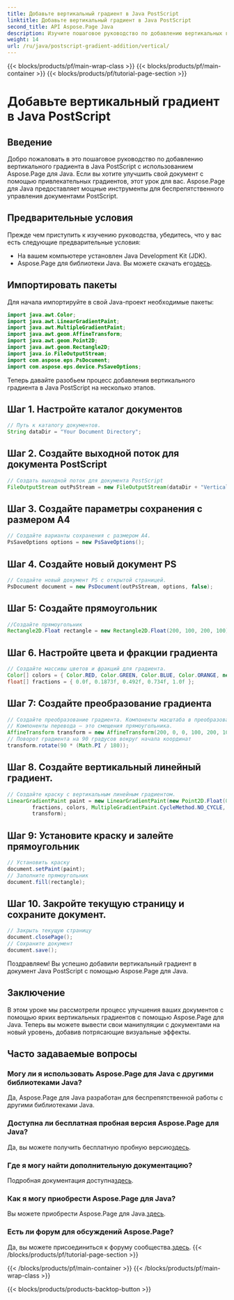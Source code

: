 ```yaml
---
title: Добавьте вертикальный градиент в Java PostScript
linktitle: Добавьте вертикальный градиент в Java PostScript
second_title: API Aspose.Page Java
description: Изучите пошаговое руководство по добавлению вертикальных градиентов в Java PostScript с помощью Aspose.Page для Java. Улучшите свои документы без особых усилий с помощью ярких визуальных эффектов.
weight: 14
url: /ru/java/postscript-gradient-addition/vertical/
---
```


{{< blocks/products/pf/main-wrap-class >}}
{{< blocks/products/pf/main-container >}}
{{< blocks/products/pf/tutorial-page-section >}}

# Добавьте вертикальный градиент в Java PostScript

## Введение
Добро пожаловать в это пошаговое руководство по добавлению вертикального градиента в Java PostScript с использованием Aspose.Page для Java. Если вы хотите улучшить свой документ с помощью привлекательных градиентов, этот урок для вас. Aspose.Page для Java предоставляет мощные инструменты для беспрепятственного управления документами PostScript.
## Предварительные условия
Прежде чем приступить к изучению руководства, убедитесь, что у вас есть следующие предварительные условия:
- На вашем компьютере установлен Java Development Kit (JDK).
-  Aspose.Page для библиотеки Java. Вы можете скачать его[здесь](https://releases.aspose.com/page/java/).
## Импортировать пакеты
Для начала импортируйте в свой Java-проект необходимые пакеты:
```java
import java.awt.Color;
import java.awt.LinearGradientPaint;
import java.awt.MultipleGradientPaint;
import java.awt.geom.AffineTransform;
import java.awt.geom.Point2D;
import java.awt.geom.Rectangle2D;
import java.io.FileOutputStream;
import com.aspose.eps.PsDocument;
import com.aspose.eps.device.PsSaveOptions;
```
Теперь давайте разобьем процесс добавления вертикального градиента в Java PostScript на несколько этапов.
## Шаг 1. Настройте каталог документов
```java
// Путь к каталогу документов.
String dataDir = "Your Document Directory";
```
## Шаг 2. Создайте выходной поток для документа PostScript
```java
// Создать выходной поток для документа PostScript
FileOutputStream outPsStream = new FileOutputStream(dataDir + "VerticalGradient_outPS.ps");
```
## Шаг 3. Создайте параметры сохранения с размером A4
```java
// Создайте варианты сохранения с размером А4.
PsSaveOptions options = new PsSaveOptions();
```
## Шаг 4. Создайте новый документ PS
```java
// Создайте новый документ PS с открытой страницей.
PsDocument document = new PsDocument(outPsStream, options, false);
```
## Шаг 5: Создайте прямоугольник
```java
//Создайте прямоугольник
Rectangle2D.Float rectangle = new Rectangle2D.Float(200, 100, 200, 100);
```
## Шаг 6. Настройте цвета и фракции градиента
```java
// Создайте массивы цветов и фракций для градиента.
Color[] colors = { Color.RED, Color.GREEN, Color.BLUE, Color.ORANGE, new Color(85, 107, 47) };
float[] fractions = { 0.0f, 0.1873f, 0.492f, 0.734f, 1.0f };
```
## Шаг 7: Создайте преобразование градиента
```java
// Создайте преобразование градиента. Компоненты масштаба в преобразовании должны быть равны ширине и высоте прямоугольника.
// Компоненты перевода — это смещения прямоугольника.
AffineTransform transform = new AffineTransform(200, 0, 0, 100, 200, 100);
// Поворот градиента на 90 градусов вокруг начала координат
transform.rotate(90 * (Math.PI / 180));
```
## Шаг 8. Создайте вертикальный линейный градиент.
```java
// Создайте краску с вертикальным линейным градиентом.
LinearGradientPaint paint = new LinearGradientPaint(new Point2D.Float(0, 0), new Point2D.Float(200, 100),
        fractions, colors, MultipleGradientPaint.CycleMethod.NO_CYCLE, MultipleGradientPaint.ColorSpaceType.SRGB,
        transform);
```
## Шаг 9: Установите краску и залейте прямоугольник
```java
// Установить краску
document.setPaint(paint);
// Заполните прямоугольник
document.fill(rectangle);
```
## Шаг 10. Закройте текущую страницу и сохраните документ.
```java
// Закрыть текущую страницу
document.closePage();
// Сохраните документ
document.save();
```
Поздравляем! Вы успешно добавили вертикальный градиент в документ Java PostScript с помощью Aspose.Page для Java.
## Заключение
В этом уроке мы рассмотрели процесс улучшения ваших документов с помощью ярких вертикальных градиентов с помощью Aspose.Page для Java. Теперь вы можете вывести свои манипуляции с документами на новый уровень, добавив потрясающие визуальные эффекты.
## Часто задаваемые вопросы
### Могу ли я использовать Aspose.Page для Java с другими библиотеками Java?
Да, Aspose.Page для Java разработан для беспрепятственной работы с другими библиотеками Java.
### Доступна ли бесплатная пробная версия Aspose.Page для Java?
 Да, вы можете получить бесплатную пробную версию[здесь](https://releases.aspose.com/).
### Где я могу найти дополнительную документацию?
 Подробная документация доступна[здесь](https://reference.aspose.com/page/java/).
### Как я могу приобрести Aspose.Page для Java?
 Вы можете приобрести Aspose.Page для Java.[здесь](https://purchase.aspose.com/buy).
### Есть ли форум для обсуждений Aspose.Page?
 Да, вы можете присоединиться к форуму сообщества.[здесь](https://forum.aspose.com/c/page/39).
{{< /blocks/products/pf/tutorial-page-section >}}

{{< /blocks/products/pf/main-container >}}
{{< /blocks/products/pf/main-wrap-class >}}

{{< blocks/products/products-backtop-button >}}
